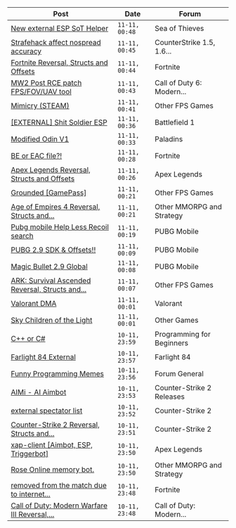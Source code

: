 |Post|Date|Forum|
|----|----|-----|
|[New external ESP SoT Helper](https://www.unknowncheats.me/forum/sea-of-thieves/581265-external-esp-sot-helper.html)|`11-11, 00:48`|Sea of Thieves|
|[Strafehack affect nospread accuracy](https://www.unknowncheats.me/forum/counterstrike-1-5-1-6-and-mods/610365-strafehack-affect-nospread-accuracy.html)|`11-11, 00:45`|CounterStrike 1.5, 1.6...|
|[Fortnite Reversal, Structs and Offsets](https://www.unknowncheats.me/forum/fortnite/235061-fortnite-reversal-structs-offsets.html)|`11-11, 00:44`|Fortnite|
|[MW2 Post RCE patch FPS/FOV/UAV tool](https://www.unknowncheats.me/forum/call-of-duty-6-modern-warfare-2-a/606620-mw2-post-rce-patch-fps-fov-uav-tool.html)|`11-11, 00:43`|Call of Duty 6: Modern...|
|[Mimicry (STEAM)](https://www.unknowncheats.me/forum/other-fps-games/610364-mimicry-steam.html)|`11-11, 00:41`|Other FPS Games|
|[\[EXTERNAL\] Shit Soldier ESP](https://www.unknowncheats.me/forum/battlefield-1-a/598995-external-shit-soldier-esp.html)|`11-11, 00:36`|Battlefield 1|
|[Modified Odin V1](https://www.unknowncheats.me/forum/paladins/585919-modified-odin-v1.html)|`11-11, 00:33`|Paladins|
|[BE or EAC file?!](https://www.unknowncheats.me/forum/fortnite/610361-eac-file.html)|`11-11, 00:28`|Fortnite|
|[Apex Legends Reversal, Structs and Offsets](https://www.unknowncheats.me/forum/apex-legends/319804-apex-legends-reversal-structs-offsets.html)|`11-11, 00:26`|Apex Legends|
|[Grounded \[GamePass\]](https://www.unknowncheats.me/forum/other-fps-games/584957-grounded-gamepass.html)|`11-11, 00:21`|Other FPS Games|
|[Age of Empires 4 Reversal, Structs and...](https://www.unknowncheats.me/forum/other-mmorpg-and-strategy/589592-age-empires-4-reversal-structs-offsets.html)|`11-11, 00:21`|Other MMORPG and Strategy|
|[Pubg mobile Help Less Recoil search](https://www.unknowncheats.me/forum/pubg-mobile/610212-pubg-mobile-help-recoil-search.html)|`11-11, 00:19`|PUBG Mobile|
|[PUBG 2.9 SDK & Offsets!!](https://www.unknowncheats.me/forum/pubg-mobile/609898-pubg-2-9-sdk-offsets.html)|`11-11, 00:09`|PUBG Mobile|
|[Magic Bullet 2.9 Global](https://www.unknowncheats.me/forum/pubg-mobile/610345-magic-bullet-2-9-global.html)|`11-11, 00:08`|PUBG Mobile|
|[ARK: Survival Ascended Reversal, Structs and...](https://www.unknowncheats.me/forum/other-fps-games/608333-ark-survival-ascended-reversal-structs-offsets.html)|`11-11, 00:07`|Other FPS Games|
|[Valorant DMA](https://www.unknowncheats.me/forum/valorant/424639-valorant-dma.html)|`11-11, 00:01`|Valorant|
|[Sky Children of the Light](https://www.unknowncheats.me/forum/other-games/606092-sky-children-light.html)|`11-11, 00:01`|Other Games|
|[C++ or C#](https://www.unknowncheats.me/forum/programming-for-beginners/610343-c-or-c.html)|`10-11, 23:59`|Programming for Beginners|
|[Farlight 84 External](https://www.unknowncheats.me/forum/farlight-84-a/598853-farlight-84-external.html)|`10-11, 23:57`|Farlight 84|
|[Funny Programming Memes](https://www.unknowncheats.me/forum/forum-general/605219-funny-programming-memes.html)|`10-11, 23:56`|Forum General|
|[AIMi - AI Aimbot](https://www.unknowncheats.me/forum/counter-strike-2-releases/609872-aimi-ai-aimbot.html)|`10-11, 23:53`|Counter-Strike 2 Releases|
|[external spectator list](https://www.unknowncheats.me/forum/counter-strike-2-a/609835-external-spectator-list.html)|`10-11, 23:52`|Counter-Strike 2|
|[Counter-Strike 2 Reversal, Structs and...](https://www.unknowncheats.me/forum/counter-strike-2-a/576077-counter-strike-2-reversal-structs-offsets.html)|`10-11, 23:51`|Counter-Strike 2|
|[xap-client \[Aimbot, ESP, Triggerbot\]](https://www.unknowncheats.me/forum/apex-legends/606842-xap-client-aimbot-esp-triggerbot.html)|`10-11, 23:50`|Apex Legends|
|[Rose Online memory bot.](https://www.unknowncheats.me/forum/other-mmorpg-and-strategy/595390-rose-online-memory-bot.html)|`10-11, 23:50`|Other MMORPG and Strategy|
|[removed from the match due to internet...](https://www.unknowncheats.me/forum/fortnite/602167-removed-match-due-internet-lag-ip-machine-vpn-usage-cheating.html)|`10-11, 23:48`|Fortnite|
|[Call of Duty: Modern Warfare III Reversal,...](https://www.unknowncheats.me/forum/call-of-duty-modern-warfare-iii/605287-call-duty-modern-warfare-iii-reversal-structs-offsets.html)|`10-11, 23:48`|Call of Duty: Modern...|
